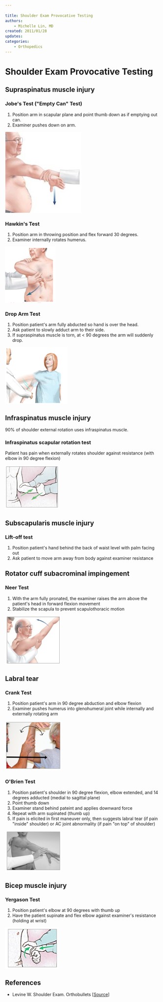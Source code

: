 ```yaml
---

title: Shoulder Exam Provocative Testing
authors:
    - Michelle Lin, MD
created: 2011/01/28
updates:
categories:
    - Orthopedics
---
```


# Shoulder Exam Provocative Testing

## Supraspinatus muscle injury

### Jobe's Test ("Empty Can" Test)

1. Position arm in scapular plane and point thumb down as if emptying out can.
2. Examiner pushes down on arm.

![Jobe's Test ("Empty Can" Test)](image-1.png)

### Hawkin's Test
1. Position arm in throwing position and flex forward 30 degrees.
2. Examiner internally rotates humerus.

![Hawkin's Test](image-2.png)      

### Drop Arm Test

1. Position patient's arm fully abducted so hand is over the head.
2. Ask patient to slowly adduct arm to their side.
3. If supraspinatus muscle is torn, at &lt; 90 degrees the arm will suddenly drop.

![Drop Arm Test](image-3.png)

## Infraspinatus muscle injury

90% of shoulder external rotation uses infraspinatus muscle. 

### Infraspinatus scapular rotation test

Patient has pain when externally rotates shoulder against resistance (with elbow in 90 degree flexion)

![Infraspinatus scapular rotation test](image-4.png)

## Subscapularis muscle injury

### Lift-off test

1. Position patient's hand behind the back of waist level with palm facing out
2. Ask patient to move arm away from body against examiner resistance

## Rotator cuff subacrominal impingement

### Neer Test

1. With the arm fully pronated, the examiner raises the arm above the patient's head in forward flexion movement
2. Stabilize the scapula to prevent scapulothoracic motion

![Neer Test](image-5.png)

## Labral tear

### Crank Test

1. Position patient's arm in 90 degree abduction and elbow flexion
2. Examiner pushes humerus into glenohumeral joint while internally and externally rotating arm

![Crank Test](image-6.png) 

### O'Brien Test

1. Position patient's shoulder in 90 degree flexion, elbow extended, and 14 degrees adducted (medial to sagittal plane)
2. Point thumb down
3. Examiner stand behind pateint and applies downward force
4. Repeat with arm supinated (thumb up)
5. If pain is elicited in first maneuver only, then suggests labral tear (if pain "inside" shoulder) or AC joint abnormality (if pain "on top" of shoulder)

![O'Brien Test](image-7.png)

## Bicep muscle injury

### Yergason Test

1. Position patient's elbow at 90 degrees with thumb up
2. Have the patient supinate and flex elbow against examiner's resistance (holding at wrist)

![Yergason Test](image-8.png)

## References

- Levine W. Shoulder Exam. Orthobullets [[Source](http://www.orthobullets.com/sports/3037/shoulder-exam)]
